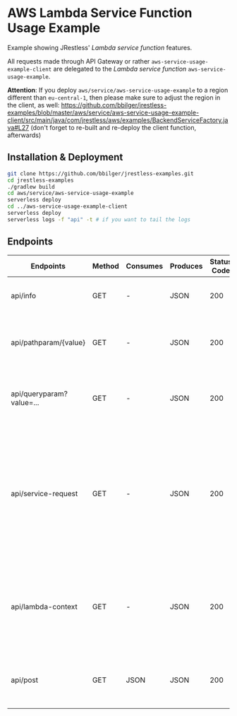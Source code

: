 # AWS Lambda Service Function Usage Example

Example showing JRestless' _Lambda service function_ features.

All requests made through API Gateway or rather `aws-service-usage-example-client` are delegated to the _Lambda service function_ `aws-service-usage-example`.

**Attention**: If you deploy `aws/service/aws-service-usage-example` to a region different than `eu-central-1`, then please make sure to adjust the region in the client, as well: https://github.com/bbilger/jrestless-examples/blob/master/aws/service/aws-service-usage-example-client/src/main/java/com/jrestless/aws/examples/BackendServiceFactory.java#L27 (don't forget to re-built and re-deploy the client function, afterwards)

## Installation & Deployment

```bash
git clone https://github.com/bbilger/jrestless-examples.git
cd jrestless-examples
./gradlew build
cd aws/service/aws-service-usage-example
serverless deploy
cd ../aws-service-usage-example-client
serverless deploy
serverless logs -f "api" -t # if you want to tail the logs
```

## Endpoints

|Endpoints                   |Method|Consumes |Produces  | Status Code | Comment
|----------------------------|------|---------|----------|-------------|---
|api/info                    |GET   |-        |JSON      |200          | responds with a static body
|api/pathparam/{value}       |GET   |-        |JSON      |200          | responds with a body including the path parameter
|api/queryparam?value=...    |GET   |-        |JSON      |200          | responds with a body including the query parameter
|api/service-request         |GET   |-        |JSON      |200          | responds with the original request made to the _Lambda service function_ - showing how to inject it into a JAX-RS endpoint
|api/lambda-context          |GET   |-        |JSON      |200          | responds with the request's lambda context - showing how to inject it a JAX-RS endpoint
|api/post                    |GET   |JSON     |JSON      |200          | responds with the request body (`{"value": "..."}`)
